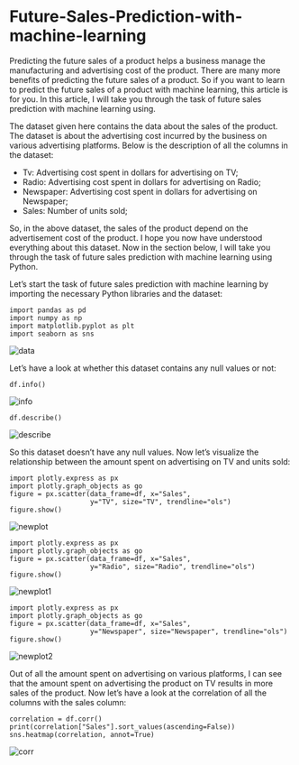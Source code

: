 # Future-Sales-Prediction-with-machine-learning

Predicting the future sales of a product helps a business manage the manufacturing and advertising cost of the product. There are many more benefits of predicting the future sales of a product. So if you want to learn to predict the future sales of a product with machine learning, this article is for you. In this article, I will take you through the task of future sales prediction with machine learning using.

The dataset given here contains the data about the sales of the product. The dataset is about the advertising cost incurred by the business on various advertising platforms. Below is the description of all the columns in the dataset:

* Tv: Advertising cost spent in dollars for advertising on TV;
* Radio: Advertising cost spent in dollars for advertising on Radio;
* Newspaper: Advertising cost spent in dollars for advertising on Newspaper;
* Sales: Number of units sold;

So, in the above dataset, the sales of the product depend on the advertisement cost of the product. I hope you now have understood everything about this dataset. Now in the section below, I will take you through the task of future sales prediction with machine learning using Python.

Let’s start the task of future sales prediction with machine learning by importing the necessary Python libraries and the dataset:

```
import pandas as pd
import numpy as np
import matplotlib.pyplot as plt
import seaborn as sns
```
![data](https://user-images.githubusercontent.com/85225054/233142259-795d9d36-275e-4606-9e99-a9eed81f6b8d.png)

Let’s have a look at whether this dataset contains any null values or not:
```
df.info()
```
![info](https://user-images.githubusercontent.com/85225054/233142747-e92d7800-7817-446f-8f82-fc720d922094.png)

```
df.describe()
```
![describe](https://user-images.githubusercontent.com/85225054/233142890-da19ca73-26bd-4807-847e-ca27f22d3885.png)

So this dataset doesn’t have any null values. Now let’s visualize the relationship between the amount spent on advertising on TV and units sold:
```
import plotly.express as px
import plotly.graph_objects as go
figure = px.scatter(data_frame=df, x="Sales",
                    y="TV", size="TV", trendline="ols")
figure.show()
```
![newplot](https://user-images.githubusercontent.com/85225054/233143564-fadd3029-1d4d-4719-b19c-2da6769df427.png)

```
import plotly.express as px
import plotly.graph_objects as go
figure = px.scatter(data_frame=df, x="Sales",
                    y="Radio", size="Radio", trendline="ols")
figure.show()
```

![newplot1](https://user-images.githubusercontent.com/85225054/233143662-166439a8-986f-4aae-904c-a820fa6cf617.png)


```
import plotly.express as px
import plotly.graph_objects as go
figure = px.scatter(data_frame=df, x="Sales",
                    y="Newspaper", size="Newspaper", trendline="ols")
figure.show()
```

![newplot2](https://user-images.githubusercontent.com/85225054/233143732-e77b46cc-af0d-4538-9ae1-277b1dce4864.png)

Out of all the amount spent on advertising on various platforms, I can see that the amount spent on advertising the product on TV results in more sales of the product. Now let’s have a look at the correlation of all the columns with the sales column:

```
correlation = df.corr()
print(correlation["Sales"].sort_values(ascending=False))
sns.heatmap(correlation, annot=True)

```

![corr](https://user-images.githubusercontent.com/85225054/233144172-1ffcacf2-fc47-40a6-9a8f-409656db75fa.png)



